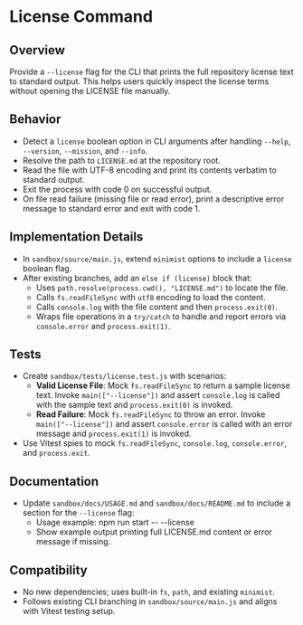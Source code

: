 # License Command

## Overview
Provide a `--license` flag for the CLI that prints the full repository license text to standard output. This helps users quickly inspect the license terms without opening the LICENSE file manually.

## Behavior
- Detect a `license` boolean option in CLI arguments after handling `--help`, `--version`, `--mission`, and `--info`.
- Resolve the path to `LICENSE.md` at the repository root.
- Read the file with UTF-8 encoding and print its contents verbatim to standard output.
- Exit the process with code 0 on successful output.
- On file read failure (missing file or read error), print a descriptive error message to standard error and exit with code 1.

## Implementation Details
- In `sandbox/source/main.js`, extend `minimist` options to include a `license` boolean flag.
- After existing branches, add an `else if (license)` block that:
  - Uses `path.resolve(process.cwd(), "LICENSE.md")` to locate the file.
  - Calls `fs.readFileSync` with `utf8` encoding to load the content.
  - Calls `console.log` with the file content and then `process.exit(0)`.
  - Wraps file operations in a `try/catch` to handle and report errors via `console.error` and `process.exit(1)`.

## Tests
- Create `sandbox/tests/license.test.js` with scenarios:
  - **Valid License File**: Mock `fs.readFileSync` to return a sample license text. Invoke `main(["--license"])` and assert `console.log` is called with the sample text and `process.exit(0)` is invoked.
  - **Read Failure**: Mock `fs.readFileSync` to throw an error. Invoke `main(["--license"])` and assert `console.error` is called with an error message and `process.exit(1)` is invoked.
- Use Vitest spies to mock `fs.readFileSync`, `console.log`, `console.error`, and `process.exit`.

## Documentation
- Update `sandbox/docs/USAGE.md` and `sandbox/docs/README.md` to include a section for the `--license` flag:
  - Usage example: npm run start -- --license
  - Show example output printing full LICENSE.md content or error message if missing.

## Compatibility
- No new dependencies; uses built-in `fs`, `path`, and existing `minimist`.
- Follows existing CLI branching in `sandbox/source/main.js` and aligns with Vitest testing setup.